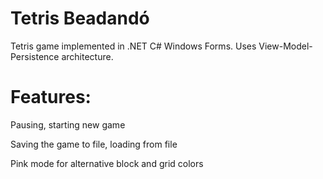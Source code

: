 # Tetris Beadandó

Tetris game implemented in .NET C# Windows Forms.
Uses View-Model-Persistence architecture.

# Features:
  Pausing, starting new game

 Saving the game to file, loading from file

 Pink mode for alternative block and grid colors
